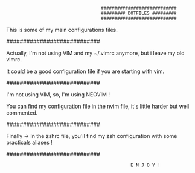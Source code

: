                                        ############################
                                       ######### DOTFILES #########
                                       ############################

This is some of my main configurations files.

############################

Actually, I'm not using VIM and my ~/.vimrc anymore, but i leave my old vimrc.

It could be a good configuration file if you are starting with vim.

############################

I'm not using VIM, so, I'm using NEOVIM !

You can find my configuration file in the nvim file, it's little harder but well commented.

############################

Finally -> In the zshrc file, you'll find my zsh configuration with some practicals aliases !

############################

                                                  E N J O Y !
